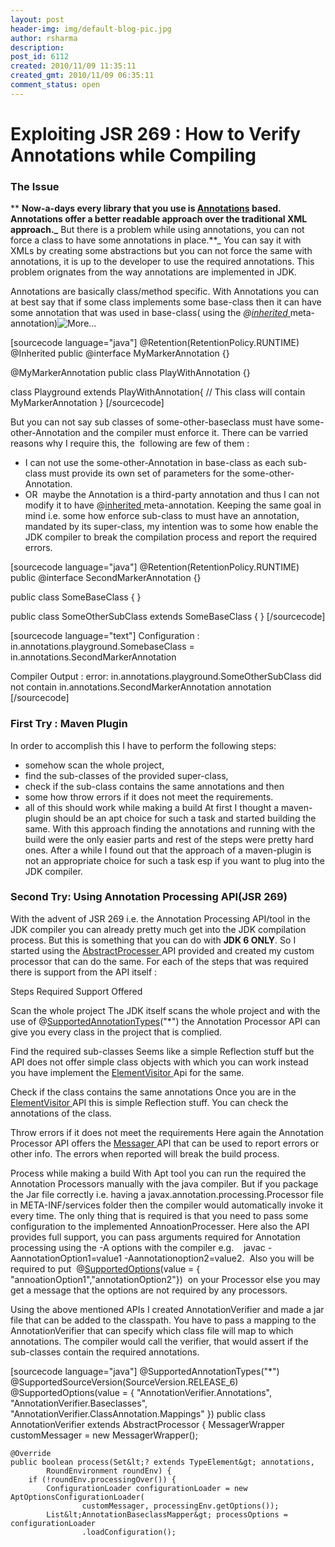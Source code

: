 ```yaml
---
layout: post
header-img: img/default-blog-pic.jpg
author: rsharma
description: 
post_id: 6112
created: 2010/11/09 11:35:11
created_gmt: 2010/11/09 06:35:11
comment_status: open
---
```


# Exploiting JSR 269 : How to Verify Annotations while Compiling

### The Issue

** **Now-a-days every library that you use is [Annotations][1] based. Annotations offer a better readable approach over the traditional XML approach._** But there is a problem while using annotations, you can not force a class to have some annotations in place.**_ You can say it with XMLs by creating some abstractions but you can not force the same with annotations, it is up to the developer to use the required annotations. This problem orignates from the way annotations are implemented in JDK.

Annotations are basically class/method specific. With Annotations you can at best say that if some class implements some base-class then it can have some annotation that was used in base-class( using the _@[inherited][2]_[ ][2]meta-annotation)![][3]

[sourcecode language="java"] @Retention(RetentionPolicy.RUNTIME) @Inherited public @interface MyMarkerAnnotation {}

@MyMarkerAnnotation public class PlayWithAnnotation {}

class Playground extends PlayWithAnnotation{ // This class will contain MyMarkerAnnotation } [/sourcecode]

But you can not say sub classes of some-other-baseclass must have some-other-Annotation and the compiler must enforce it. There can be varried reasons why I require this, the  following are few of them : 

  * I can not use the some-other-Annotation in base-class as each sub-class must provide its own set of parameters for the some-other-Annotation.
  * OR  maybe the Annotation is a third-party annotation and thus I can not modify it to have @[inherited ][2]meta-annotation.
Keeping the same goal in mind i.e. some how enforce sub-class to must have an annotation, mandated by its super-class, my intention was to some how enable the JDK compiler to break the compilation process and report the required errors.

[sourcecode language="java"] @Retention(RetentionPolicy.RUNTIME) public @interface SecondMarkerAnnotation {}

public class SomeBaseClass { }

public class SomeOtherSubClass extends SomeBaseClass { } [/sourcecode]

[sourcecode language="text"] Configuration : in.annotations.playground.SomebaseClass = in.annotations.SecondMarkerAnnotation

Compiler Output : error: in.annotations.playground.SomeOtherSubClass did not contain in.annotations.SecondMarkerAnnotation annotation [/sourcecode] 

### First Try : Maven Plugin

In order to accomplish this I have to perform the following steps: 

  * somehow scan the whole project,
  * find the sub-classes of the provided super-class,
  * check if the sub-class contains the same annotations and then
  * some how throw errors if it does not meet the requirements.
  * all of this should work while making a build
At first I thought a maven-plugin should be an apt choice for such a task and started building the same. With this approach finding the annotations and running with the build were the only easier parts and rest of the steps were pretty hard ones. After a while I found out that the approach of a maven-plugin is not an appropriate choice for such a task esp if you want to plug into the JDK compiler. 

### Second Try: Using Annotation Processing API(JSR 269)

With the advent of JSR 269 i.e. the Annotation Processing API/tool in the JDK compiler you can already pretty much get into the JDK compilation process. But this is something that you can do with **JDK 6 ONLY**. So I started using the [AbstractProcesser ][4]API provided and created my custom processor that can do the same. For each of the steps that was required there is support from the API itself : 

Steps Required
Support Offered

Scan the whole project
The JDK itself scans the whole project and with the use of @[SupportedAnnotationTypes][5]("*") the Annotation Processor API can give you every class in the project that is complied.

Find the required sub-classes
Seems like a simple Reflection stuff but the API does not offer simple class objects with which you can work instead you have implement the [ElementVisitor ][6]Api for the same.

Check if the class contains the same annotations
Once you are in the [ElementVisitor ][6]API this is simple Reflection stuff. You can check the annotations of the class.

Throw errors if it does not meet the requirements
Here again the Annotation Processor API offers the [Messager ][7]API that can be used to report errors or other info. The errors when reported will break the build process.

Process while making a build
With Apt tool you can run the required the Annotation Processors manually with the java compiler. But if you package the Jar file correctly i.e. having a javax.annotation.processing.Processor file in META-INF/services folder then the compiler would automatically invoke it every time.
The only thing that is required is that you need to pass some configuration to the implemented AnnoationProcesser. Here also the API provides full support, you can pass arguments required for Annotation processing using the -A options with the compiler e.g.    javac -AannotationOption1=value1 -Aannotationoption2=value2.  Also you will be required to put  @[SupportedOptions][8](value = { "annoationOption1","annotationOption2"})  on your Processor else you may get a message that the options are not required by any processors.

Using the above mentioned APIs I created AnnotationVerifier and made a jar file that can be added to the classpath. You have to pass a mapping to the AnnotationVerifier that can specify which class file will map to which annotations. The compiler would call the verifier, that would assert if the sub-classes contain the required annotations.

[sourcecode language="java"] @SupportedAnnotationTypes("*") @SupportedSourceVersion(SourceVersion.RELEASE_6) @SupportedOptions(value = { "AnnotationVerifier.Annotations", "AnnotationVerifier.Baseclasses", "AnnotationVerifier.ClassAnnotation.Mappings" }) public class AnnotationVerifier extends AbstractProcessor { MessagerWrapper customMessager = new MessagerWrapper();
    
    
    @Override
    public boolean process(Set&lt;? extends TypeElement&gt; annotations,
            RoundEnvironment roundEnv) {
        if (!roundEnv.processingOver()) {
            ConfigurationLoader configurationLoader = new AptOptionsConfigurationLoader(
                    customMessager, processingEnv.getOptions());
            List&lt;AnnotationBaseclassMapper&gt; processOptions = configurationLoader
                    .loadConfiguration();
    

   [1]: http://download.oracle.com/javase/tutorial/java/javaOO/annotations.html
   [2]: http://download.oracle.com/javase/6/docs/api/java/lang/annotation/Inherited.html
   [3]: http://rash0208.wordpress.com/wp-includes/js/tinymce/plugins/wordpress/img/trans.gif (More...)
   [4]: http://download.oracle.com/javase/6/docs/api/javax/annotation/processing/AbstractProcessor.html
   [5]: http://download.oracle.com/javase/6/docs/api/javax/annotation/processing/SupportedAnnotationTypes.html
   [6]: http://download.oracle.com/javase/6/docs/api/javax/lang/model/element/ElementVisitor.html
   [7]: http://download.oracle.com/javase/6/docs/api/javax/annotation/processing/Messager.html
   [8]: http://download.oracle.com/javase/6/docs/api/javax/annotation/processing/SupportedOptions.html
